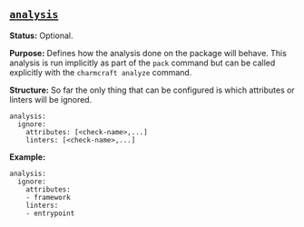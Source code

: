 <a href="#heading--analysis"><h2 id="heading--analysis">`analysis`</h2></a>

**Status:** Optional.

**Purpose:** Defines how the analysis done on the package will behave. This analysis is run implicitly as part of the `pack` command but can be called explicitly with the `charmcraft analyze` command. 

<!--It controls the behaviour of the analysis done when packing charms or explicitly requested by the `analyze` command.
-->

**Structure:** So far the only thing that can be configured is which attributes or linters will be ignored.

```text
analysis:
  ignore:
    attributes: [<check-name>,...]
    linters: [<check-name>,...]
```

**Example:**

```text
analysis:
  ignore:
    attributes:
    - framework
    linters:
    - entrypoint
```
